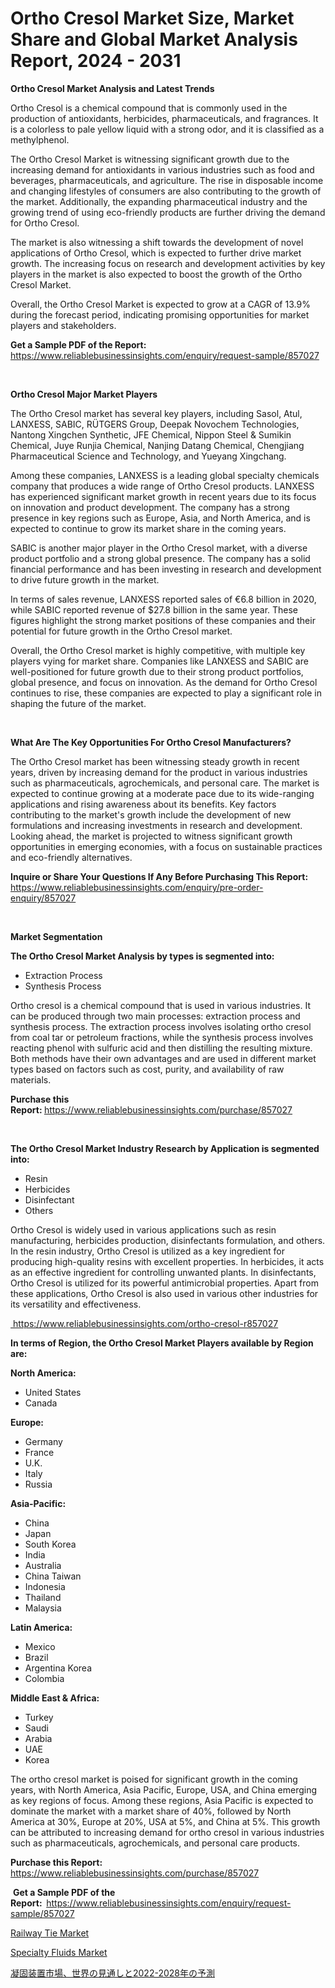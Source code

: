 <p><h1>Ortho Cresol Market Size, Market Share and Global Market Analysis Report, 2024 - 2031</h1></p><p><strong>Ortho Cresol Market Analysis and Latest Trends</strong></p>
<p><p>Ortho Cresol is a chemical compound that is commonly used in the production of antioxidants, herbicides, pharmaceuticals, and fragrances. It is a colorless to pale yellow liquid with a strong odor, and it is classified as a methylphenol.</p><p>The Ortho Cresol Market is witnessing significant growth due to the increasing demand for antioxidants in various industries such as food and beverages, pharmaceuticals, and agriculture. The rise in disposable income and changing lifestyles of consumers are also contributing to the growth of the market. Additionally, the expanding pharmaceutical industry and the growing trend of using eco-friendly products are further driving the demand for Ortho Cresol.</p><p>The market is also witnessing a shift towards the development of novel applications of Ortho Cresol, which is expected to further drive market growth. The increasing focus on research and development activities by key players in the market is also expected to boost the growth of the Ortho Cresol Market.</p><p>Overall, the Ortho Cresol Market is expected to grow at a CAGR of 13.9% during the forecast period, indicating promising opportunities for market players and stakeholders.</p></p>
<p><strong>Get a Sample PDF of the Report:&nbsp;</strong> <a href="https://www.reliablebusinessinsights.com/enquiry/request-sample/857027">https://www.reliablebusinessinsights.com/enquiry/request-sample/857027</a></p>
<p>&nbsp;</p>
<p><strong>Ortho Cresol Major Market Players</strong></p>
<p><p>The Ortho Cresol market has several key players, including Sasol, Atul, LANXESS, SABIC, RÜTGERS Group, Deepak Novochem Technologies, Nantong Xingchen Synthetic, JFE Chemical, Nippon Steel & Sumikin Chemical, Juye Runjia Chemical, Nanjing Datang Chemical, Chengjiang Pharmaceutical Science and Technology, and Yueyang Xingchang. </p><p>Among these companies, LANXESS is a leading global specialty chemicals company that produces a wide range of Ortho Cresol products. LANXESS has experienced significant market growth in recent years due to its focus on innovation and product development. The company has a strong presence in key regions such as Europe, Asia, and North America, and is expected to continue to grow its market share in the coming years.</p><p>SABIC is another major player in the Ortho Cresol market, with a diverse product portfolio and a strong global presence. The company has a solid financial performance and has been investing in research and development to drive future growth in the market.</p><p>In terms of sales revenue, LANXESS reported sales of €6.8 billion in 2020, while SABIC reported revenue of $27.8 billion in the same year. These figures highlight the strong market positions of these companies and their potential for future growth in the Ortho Cresol market.</p><p>Overall, the Ortho Cresol market is highly competitive, with multiple key players vying for market share. Companies like LANXESS and SABIC are well-positioned for future growth due to their strong product portfolios, global presence, and focus on innovation. As the demand for Ortho Cresol continues to rise, these companies are expected to play a significant role in shaping the future of the market.</p></p>
<p>&nbsp;</p>
<p><strong>What Are The Key Opportunities For Ortho Cresol Manufacturers?</strong></p>
<p><p>The Ortho Cresol market has been witnessing steady growth in recent years, driven by increasing demand for the product in various industries such as pharmaceuticals, agrochemicals, and personal care. The market is expected to continue growing at a moderate pace due to its wide-ranging applications and rising awareness about its benefits. Key factors contributing to the market's growth include the development of new formulations and increasing investments in research and development. Looking ahead, the market is projected to witness significant growth opportunities in emerging economies, with a focus on sustainable practices and eco-friendly alternatives.</p></p>
<p><strong>Inquire or Share Your Questions If Any Before Purchasing This Report:</strong> <a href="https://www.reliablebusinessinsights.com/enquiry/pre-order-enquiry/857027">https://www.reliablebusinessinsights.com/enquiry/pre-order-enquiry/857027</a></p>
<p>&nbsp;</p>
<p><strong>Market Segmentation</strong></p>
<p><strong>The Ortho Cresol Market Analysis by types is segmented into:</strong></p>
<p><ul><li>Extraction Process</li><li>Synthesis Process</li></ul></p>
<p><p>Ortho cresol is a chemical compound that is used in various industries. It can be produced through two main processes: extraction process and synthesis process. The extraction process involves isolating ortho cresol from coal tar or petroleum fractions, while the synthesis process involves reacting phenol with sulfuric acid and then distilling the resulting mixture. Both methods have their own advantages and are used in different market types based on factors such as cost, purity, and availability of raw materials.</p></p>
<p><strong>Purchase this Report:&nbsp;</strong><a href="https://www.reliablebusinessinsights.com/purchase/857027">https://www.reliablebusinessinsights.com/purchase/857027</a></p>
<p>&nbsp;</p>
<p><strong>The Ortho Cresol Market Industry Research by Application is segmented into:</strong></p>
<p><ul><li>Resin</li><li>Herbicides</li><li>Disinfectant</li><li>Others</li></ul></p>
<p><p>Ortho Cresol is widely used in various applications such as resin manufacturing, herbicides production, disinfectants formulation, and others. In the resin industry, Ortho Cresol is utilized as a key ingredient for producing high-quality resins with excellent properties. In herbicides, it acts as an effective ingredient for controlling unwanted plants. In disinfectants, Ortho Cresol is utilized for its powerful antimicrobial properties. Apart from these applications, Ortho Cresol is also used in various other industries for its versatility and effectiveness.</p></p>
<p><a href="https://www.reliablebusinessinsights.com/ortho-cresol-r857027">&nbsp;https://www.reliablebusinessinsights.com/ortho-cresol-r857027</a></p>
<p><strong>In terms of Region, the Ortho Cresol Market Players available by Region are:</strong></p>
<p>
    <p> <strong> North America: </strong>
        <ul>
            <li>United States</li>
            <li>Canada</li>
        </ul>
        </p> 
    <p> <strong> Europe: </strong>
        <ul>
            <li>Germany</li>
            <li>France</li>
            <li>U.K.</li>
            <li>Italy</li>
            <li>Russia</li>
        </ul>
        </p> 
    <p> <strong> Asia-Pacific: </strong>
        <ul>
            <li>China</li>
            <li>Japan</li>
            <li>South Korea</li>
            <li>India</li>
            <li>Australia</li>
            <li>China Taiwan</li>
            <li>Indonesia</li>
            <li>Thailand</li>
            <li>Malaysia</li>
        </ul>
        </p> 
    <p> <strong> Latin America: </strong>
        <ul>
            <li>Mexico</li>
            <li>Brazil</li>
            <li>Argentina Korea</li>
            <li>Colombia</li>
        </ul>
        </p> 
    <p> <strong> Middle East & Africa: </strong>
        <ul>
            <li>Turkey</li>
            <li>Saudi</li>
            <li>Arabia</li>
            <li>UAE</li>
            <li>Korea</li>
        </ul>
    </p>
    </p>
<p><p>The ortho cresol market is poised for significant growth in the coming years, with North America, Asia Pacific, Europe, USA, and China emerging as key regions of focus. Among these regions, Asia Pacific is expected to dominate the market with a market share of 40%, followed by North America at 30%, Europe at 20%, USA at 5%, and China at 5%. This growth can be attributed to increasing demand for ortho cresol in various industries such as pharmaceuticals, agrochemicals, and personal care products.</p></p>
<p><strong>Purchase this Report: </strong><a href="https://www.reliablebusinessinsights.com/purchase/857027">https://www.reliablebusinessinsights.com/purchase/857027</a></p>
<p>&nbsp;<strong>Get a Sample PDF of the Report:&nbsp;&nbsp;</strong><a href="https://www.reliablebusinessinsights.com/enquiry/request-sample/857027">https://www.reliablebusinessinsights.com/enquiry/request-sample/857027</a></p>
<p><strong></strong></p>
<p><p><a href="https://github.com/cameroneffertz/Market-Research-Report-List-1/blob/main/railway-tie-market.md">Railway Tie Market</a></p><p><a href="https://github.com/mbisetmhermsr/Market-Research-Report-List-3/blob/main/specialty-fluids-market.md">Specialty Fluids Market</a></p><p><a href="https://github.com/Fatimaklein1/Market-Research-Report-List-1/blob/main/4553979130829.md">凝固装置市場、世界の見通しと2022-2028年の予測</a></p></p>